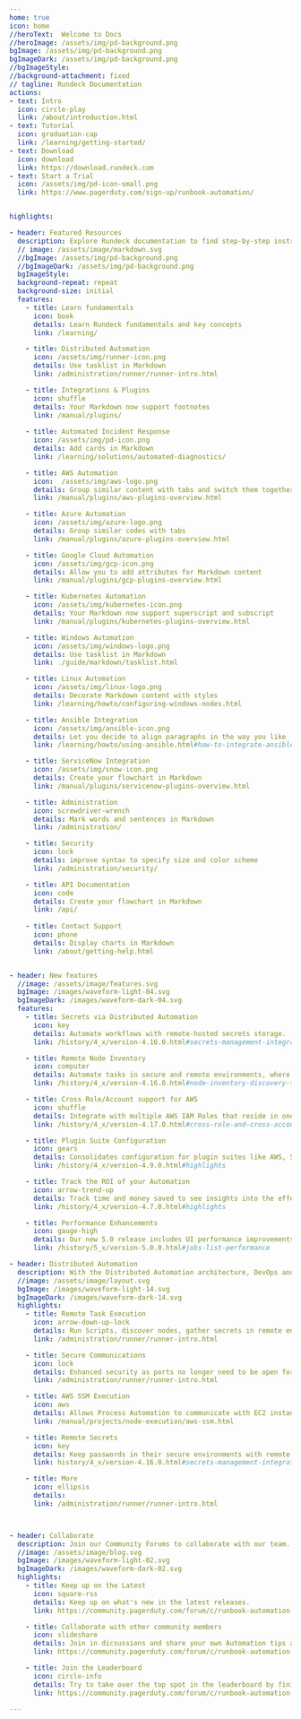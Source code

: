 ```yaml
---
home: true
icon: home
//heroText:  Welcome to Docs
//heroImage: /assets/img/pd-background.png
bgImage: /assets/img/pd-background.png
bgImageDark: /assets/img/pd-background.png
//bgImageStyle:
//background-attachment: fixed
// tagline: Rundeck Documentation
actions:
- text: Intro
  icon: circle-play
  link: /about/introduction.html
- text: Tutorial 
  icon: graduation-cap
  link: /learning/getting-started/
- text: Download
  icon: download
  link: https://download.rundeck.com
- text: Start a Trial
  icon: /assets/img/pd-icon-small.png
  link: https://www.pagerduty.com/sign-up/runbook-automation/


highlights:

- header: Featured Resources  
  description: Explore Rundeck documentation to find step-by-step instructions, code samples, and reference information.
  // image: /assets/image/markdown.svg
  //bgImage: /assets/img/pd-background.png
  //bgImageDark: /assets/img/pd-background.png
  bgImageStyle:
  background-repeat: repeat
  background-size: initial
  features:
    - title: Learn fundamentals
      icon: book 
      details: Learn Rundeck fundamentals and key concepts
      link: /learning/

    - title: Distributed Automation
      icon: /assets/img/runner-icon.png
      details: Use tasklist in Markdown
      link: /administration/runner/runner-intro.html

    - title: Integrations & Plugins
      icon: shuffle
      details: Your Markdown now support footnotes
      link: /manual/plugins/
  
    - title: Automated Incident Response
      icon: /assets/img/pd-icon.png
      details: Add cards in Markdown
      link: /learning/solutions/automated-diagnostics/

    - title: AWS Automation
      icon:  /assets/img/aws-logo.png
      details: Group similar content with tabs and switch them together
      link: /manual/plugins/aws-plugins-overview.html

    - title: Azure Automation
      icon: /assets/img/azure-logo.png
      details: Group similar codes with tabs
      link: /manual/plugins/azure-plugins-overview.html

    - title: Google Cloud Automation
      icon: /assets/img/gcp-icon.png
      details: Allow you to add attributes for Markdown content
      link: /manual/plugins/gcp-plugins-overview.html

    - title: Kubernetes Automation
      icon: /assets/img/kubernetes-icon.png
      details: Your Markdown now support superscript and subscript
      link: /manual/plugins/kubernetes-plugins-overview.html

    - title: Windows Automation
      icon: /assets/img/windows-logo.png
      details: Use tasklist in Markdown
      link: ./guide/markdown/tasklist.html

    - title: Linux Automation
      icon: /assets/img/linux-logo.png
      details: Decorate Markdown content with styles
      link: /learning/howto/configuring-windows-nodes.html

    - title: Ansible Integration
      icon: /assets/img/ansible-icon.png
      details: Let you decide to align paragraphs in the way you like
      link: /learning/howto/using-ansible.html#how-to-integrate-ansible-with-rundeck

    - title: ServiceNow Integration
      icon: /assets/img/snow-icon.png
      details: Create your flowchart in Markdown
      link: /manual/plugins/servicenow-plugins-overview.html

    - title: Administration
      icon: screwdriver-wrench
      details: Mark words and sentences in Markdown
      link: /administration/

    - title: Security
      icon: lock
      details: improve syntax to specify size and color scheme
      link: /administration/security/

    - title: API Documentation
      icon: code
      details: Create your flowchart in Markdown
      link: /api/
  
    - title: Contact Support
      icon: phone
      details: Display charts in Markdown
      link: /about/getting-help.html


- header: New features
  //image: /assets/image/features.svg
  bgImage: /images/waveform-light-04.svg
  bgImageDark: /images/waveform-dark-04.svg
  features:
    - title: Secrets via Distributed Automation
      icon: key
      details: Automate workflows with remote-hosted secrets storage.
      link: /history/4_x/version-4.16.0.html#secrets-management-integrations-through-enterprise-runner

    - title: Remote Node Inventory
      icon: computer
      details: Automate tasks in secure and remote environments, where inventory can only be discovered within the environment’s perimeter.
      link: /history/4_x/version-4.16.0.html#node-inventory-discovery-through-enterprise-runner

    - title: Cross Role/Account support for AWS
      icon: shuffle
      details: Integrate with multiple AWS IAM Roles that reside in one or multiple AWS Accounts.
      link: /history/4_x/version-4.17.0.html#cross-role-and-cross-account-support-for-ec2-aws-systems-manager

    - title: Plugin Suite Configuration
      icon: gears
      details: Consolidates configuration for plugin suites like AWS, Sensu, and more!
      link: /history/4_x/version-4.9.0.html#highlights

    - title: Track the ROI of your Automation
      icon: arrow-trend-up
      details: Track time and money saved to see insights into the effectiveness of your Automation.
      link: /history/4_x/version-4.7.0.html#highlights

    - title: Performance Enhancements
      icon: gauge-high
      details: Our new 5.0 release includes UI performance improvements up to 85%.
      link: /history/5_x/version-5.0.0.html#jobs-list-performance

- header: Distributed Automation
  description: With the Distributed Automation architecture, DevOps and Operations teams can manage automation in a central UI while delegating tasks within different private networks or multi-cloud environments without needing to open external firewall ports.
  //image: /assets/image/layout.svg
  bgImage: /images/waveform-light-14.svg
  bgImageDark: /images/waveform-dark-14.svg
  highlights:
    - title: Remote Task Execution
      icon: arrow-down-up-lock
      details: Run Scripts, discover nodes, gather secrets in remote environments.
      link: /administration/runner/runner-intro.html

    - title: Secure Communications
      icon: lock
      details: Enhanced security as ports no longer need to be open for the Automation Server to talk over sensitive ports.
      link: /administration/runner/runner-intro.html

    - title: AWS SSM Execution
      icon: aws
      details: Allows Process Automation to communicate with EC2 instances through the SSM service, rather than another communication protocol.
      link: /manual/projects/node-execution/aws-ssm.html

    - title: Remote Secrets
      icon: key
      details: Keep passwords in their secure environments with remote access via the Enterprise Runner.
      link: history/4_x/version-4.16.0.html#secrets-management-integrations-through-enterprise-runner

    - title: More
      icon: ellipsis
      details: 
      link: /administration/runner/runner-intro.html



- header: Collaborate
  description: Join our Community Forums to collaborate with our team.
  //image: /assets/image/blog.svg
  bgImage: /images/waveform-light-02.svg
  bgImageDark: /images/waveform-dark-02.svg
  highlights:
    - title: Keep up on the Latest
      icon: square-rss
      details: Keep up on what's new in the latest releases.
      link: https://community.pagerduty.com/forum/c/runbook-automation-process-automation

    - title: Collaborate with other community members
      icon: slideshare
      details: Join in dicsussions and share your own Automation tips and tricks.
      link: https://community.pagerduty.com/forum/c/runbook-automation-process-automation

    - title: Join the Leaderboard
      icon: circle-info
      details: Try to take over the top spot in the leaderboard by finishing challenges.
      link: https://community.pagerduty.com/forum/c/runbook-automation-process-automation

---
```

